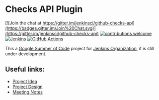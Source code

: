 # Checks API Plugin
[![Join the chat at https://gitter.im/jenkinsci/github-checks-api](https://badges.gitter.im/Join%20Chat.svg)](https://gitter.im/jenkinsci/github-checks-api)
[![contributions welcome](https://img.shields.io/badge/contributions-welcome-brightgreen.svg?style=flat)](https://github.com/XiongKezhi/checks-api-plugin/issues)
[![Jenkins](https://ci.jenkins.io/job/Plugins/job/github-checks-plugin/job/master/badge/icon?subject=Jenkins%20CI)](https://ci.jenkins.io/job/Plugins/job/github-checks-plugin/job/master/)
[![GitHub Actions](https://github.com/jenkinsci/github-checks-plugin/workflows/CI/badge.svg?branch=master)](https://github.com/jenkinsci/github-checks-plugin/actions)


This a [Google Summer of Code](https://summerofcode.withgoogle.com/) project for [Jenkins Organization](https://www.jenkins.io/), it is still under development.

## Useful links:
* [Project Idea](https://www.jenkins.io/projects/gsoc/2020/project-ideas/github-checks/)
* [Project Design](https://docs.google.com/document/d/1hVQTd9jKw0sx8JQR8KjbM-7lWW84e2vFjmmkzBpBbSk/edit?usp=sharing)
* [Meeting Notes](https://docs.google.com/document/d/1TZLmu3nBPbwUjzLVYGnV_YtYvmzxzw6A4eEVYpbmi3Y/edit?usp=sharing)

